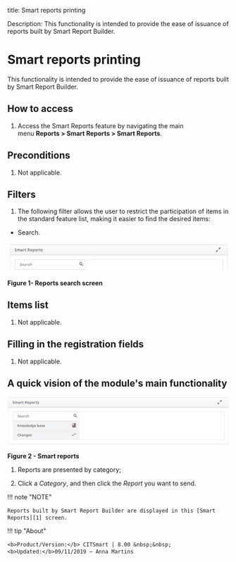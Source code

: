 title: Smart reports printing

Description: This functionality is intended to provide the ease of issuance of
reports built by Smart Report Builder.

# Smart reports printing

This functionality is intended to provide the ease of issuance of reports built
by Smart Report Builder.

How to access
-------------

1.  Access the Smart Reports feature by navigating the main
    menu **Reports > Smart Reports > Smart Reports**.

Preconditions
-------------

1.  Not applicable.

Filters
-------

1.  The following filter allows the user to restrict the participation of items
    in the standard feature list, making it easier to find the desired items:

-   Search.

![figure](images/emit.png)

**Figure 1- Reports search screen**

Items list
----------

1.  Not applicable.

Filling in the registration fields
----------------------------------

1.  Not applicable.

A quick vision of the module's main functionality
-------------------------------------------------

![figure](images/emit-2.png)

**Figure 2 - Smart reports**

1.  Reports are presented by category;

2.  Click a *Category*, and then click the *Report* you want to send.

!!! note "NOTE"

    Reports built by Smart Report Builder are displayed in this [Smart Reports][1] screen.


!!! tip "About"

    <b>Product/Version:</b> CITSmart | 8.00 &nbsp;&nbsp;
    <b>Updated:</b>09/11/2019 – Anna Martins
    
[1]:/en-us/citsmart-platform-7/additional-features/reports/create/smart-reports/configuration/generate-report.html

